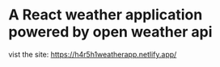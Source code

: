 # A React weather application powered by open weather api

vist the site: https://h4r5h1weatherapp.netlify.app/

